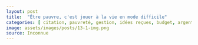 ```yaml
---
layout: post
title:  "Être pauvre, c'est jouer à la vie en mode difficile"
categories: [ citation, pauvreté, gestion, idées reçues, budget, argent]
image: assets/images/posts/13-1-img.png
source: Inconnue
---
```

